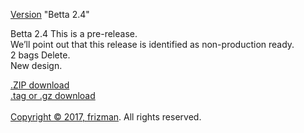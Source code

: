 <a href="https://github.com/frizmanuch/frizmanuch.github.io/releases/tag/0.2.4">Version</a> "Betta 2.4"<br>


Betta 2.4 This is a pre-release.<br>
We’ll point out that this release is identified as non-production ready.<br>
2 bags Delete.<br>
New design.<br>

<a href="https://github.com/frizmanuch/frizmanuch.github.io/archive/0.2.4.zip">.ZIP download</a>
<br>
<a href="https://github.com/frizmanuch/frizmanuch.github.io/archive/0.2.4.tar.gz">.tag or .gz download</a>
<br> <br>
<a href="https://github.com/frizmanuch/frizmanuch.github.io">Copyright © 2017, <a href="https://frizmanuch.github.io/">frizman</a>. All rights reserved.</a>


